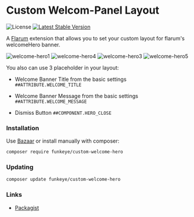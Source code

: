 # Custom Welcom-Panel Layout

![License](https://img.shields.io/badge/license-MIT-blue.svg) [![Latest Stable Version](https://img.shields.io/packagist/v/funkeye/custom-welcome-hero.svg)](https://packagist.org/packages/funkeye/custom-welcome-hero)

A [Flarum](http://flarum.org) extension that allows you to set your custom layout for flarum's welcomeHero banner.

![welcome-hero1](https://user-images.githubusercontent.com/6577746/89802591-fcd63a80-db31-11ea-87e5-fadd39cd7d64.jpg)
![welcome-hero4](https://user-images.githubusercontent.com/6577746/89802586-fc3da400-db31-11ea-900f-ef4b954ff667.jpg)
![welcome-hero3](https://user-images.githubusercontent.com/6577746/89802858-5a6a8700-db32-11ea-8d1a-72a110a9bf2e.jpg)
![welcome-hero5](https://user-images.githubusercontent.com/6577746/89802860-5b031d80-db32-11ea-8240-1822ac174170.jpg)


You also can use 3 placeholder in your layout:

- Welcome Banner Title from the basic settings
`##ATTRIBUTE.WELCOME_TITLE`

- Welcome Banner Message from the basic settings
`##ATTRIBUTE.WELCOME_MESSAGE`

- Dismiss Button
`##COMPONENT.HERO_CLOSE`


### Installation

Use [Bazaar](https://discuss.flarum.org/d/5151-flagrow-bazaar-the-extension-marketplace) or install manually with composer:

```sh
composer require funkeye/custom-welcome-hero
```

### Updating

```sh
composer update funkeye/custom-welcome-hero
```


### Links

- [Packagist](https://packagist.org/packages/funkeye/custom-welcome-hero)
